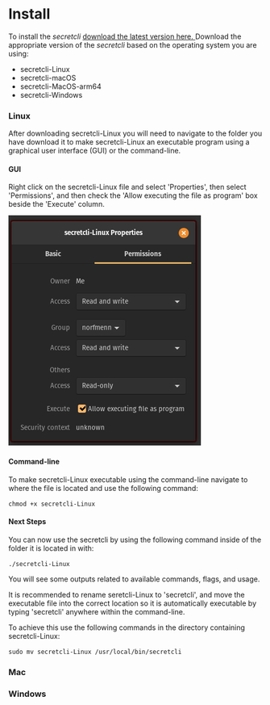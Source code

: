 # Install

To install the _secretcli_ [download the latest version here. ](https://github.com/scrtlabs/SecretNetwork/releases)Download the appropriate version of the _secretcli_ based on the operating system you are using:

* secretcli-Linux
* secretcli-macOS
* secretcli-MacOS-arm64&#x20;
* secretcli-Windows&#x20;

### Linux

After downloading secretcli-Linux you will need to navigate to the folder you have download it to make secretcli-Linux an executable program using a graphical user interface (GUI) or the command-line.

#### GUI

Right click on the secretcli-Linux file and select 'Properties', then select 'Permissions', and then check the 'Allow executing the file as program' box beside the 'Execute' column.&#x20;

![Make secretcli-Linux executable.](../../.gitbook/assets/secretcliguiinstall.png)

#### Command-line

To make secretcli-Linux executable using the command-line navigate to where the file is located and use the following command:

```
chmod +x secretcli-Linux
```

#### Next Steps

You can now use the secretcli by using the following command inside of the folder it is located in with:&#x20;

```
./secretcli-Linux
```

You will see some outputs related to available commands, flags, and usage.&#x20;

It is recommended to rename seretcli-Linux to 'secretcli', and move the executable file into the correct location so it is automatically executable by typing 'secretcli' anywhere within the command-line.&#x20;

To achieve this use the following commands in the directory containing secretcli-Linux:&#x20;

```
sudo mv secretcli-Linux /usr/local/bin/secretcli
```

### Mac

### Windows
